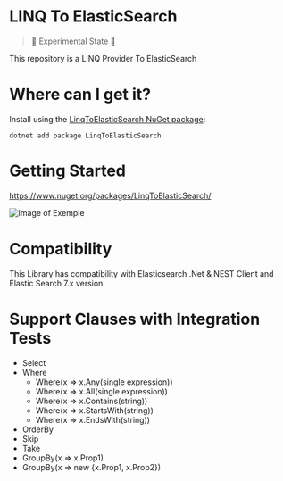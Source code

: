 # LINQ To ElasticSearch

> 🚧 Experimental State 🚧

This repository is a LINQ Provider To ElasticSearch

# Where can I get it?
Install using the [LinqToElasticSearch NuGet package](https://www.nuget.org/packages/LinqToElasticSearch):
```
dotnet add package LinqToElasticSearch
```


# Getting Started

https://www.nuget.org/packages/LinqToElasticSearch/

![Image of Exemple](https://raw.githubusercontent.com/SapiensiaTecnologia/LinqToElasticSearch/master/github/exemple.png)


# Compatibility
This Library has compatibility with Elasticsearch .Net & NEST Client and Elastic Search 7.x version.

# Support Clauses with Integration Tests
* Select
* Where
  * Where(x => x.Any(single expression))
  * Where(x => x.All(single expression))
  * Where(x => x.Contains(string))
  * Where(x => x.StartsWith(string))
  * Where(x => x.EndsWith(string))
* OrderBy
* Skip
* Take
* GroupBy(x => x.Prop1)
* GroupBy(x => new {x.Prop1, x.Prop2})
